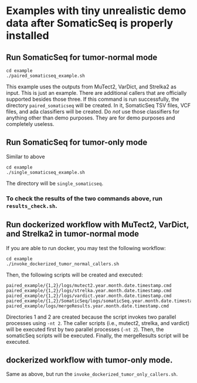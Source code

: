 # Examples with tiny unrealistic demo data after SomaticSeq is properly installed

## Run SomaticSeq for tumor-normal mode
```
cd example
./paired_somaticseq_example.sh
```
This example uses the outputs from MuTect2, VarDict, and Strelka2 as input. This is just an example. There are additional callers that are officially supported besides those three.
If this command is run successfully, the directory `paired_somaticseq` will be created. In it, SomaticSeq TSV files, VCF files, and ada classifiers will be created. 
Do *not* use those classifiers for anything other than demo purposes. They are for demo purposes and completely useless.



## Run SomaticSeq for tumor-only mode
Similar to above
```
cd example
./single_somaticseq_example.sh
```
The directory will be `single_somaticseq`.

### To check the results of the two commands above, run `results_check.sh`.



## Run dockerized workflow with MuTect2, VarDict, and Strelka2 in tumor-normal mode
If you are able to run docker, you may test the following workflow:
```
cd example
./invoke_dockerized_tumor_normal_callers.sh
```

Then, the following scripts will be created and executed:
```
paired_example/{1,2}/logs/mutect2.year.month.date.timestamp.cmd
paired_example/{1,2}/logs/strelka.year.month.date.timestamp.cmd
paired_example/{1,2}/logs/vardict.year.month.date.timestamp.cmd
paired_example/{1,2}/SomaticSeq/logs/somaticSeq.year.month.date.timestamp.cmd
paired_example/logs/mergeResults.year.month.date.timestamp.cmd
```
Directories 1 and 2 are created because the script invokes two parallel processes using `-nt 2`. 
The caller scripts (i.e., mutect2, strelka, and vardict) will be executed first by two parallel processes (`-nt 2`). 
Then, the somaticSeq scripts will be executed.
Finally, the mergeResults script will be executed. 



## dockerized workflow with tumor-only mode.
Same as above, but run the `invoke_dockerized_tumor_only_callers.sh`.
